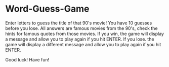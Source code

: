 # Word-Guess-Game

Enter letters to guess the title of that 90's movie!
You have 10 guesses before you lose.
All answers are famous movies from the 90's, check the hints for famous quotes from those movies.
If you win, the game will display a message and allow you to play again if you hit ENTER.
If you lose. the game will display a different message and allow you to play again if you hit ENTER.

Good luck! Have fun!
